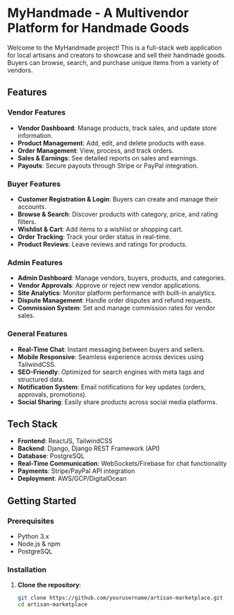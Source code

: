 # MyHandmade - A Multivendor Platform for Handmade Goods

Welcome to the MyHandmade project! This is a full-stack web application for local artisans and creators to showcase and sell their handmade goods. Buyers can browse, search, and purchase unique items from a variety of vendors. 

## Features

### Vendor Features
- **Vendor Dashboard**: Manage products, track sales, and update store information.
- **Product Management**: Add, edit, and delete products with ease.
- **Order Management**: View, process, and track orders.
- **Sales & Earnings**: See detailed reports on sales and earnings.
- **Payouts**: Secure payouts through Stripe or PayPal integration.

### Buyer Features
- **Customer Registration & Login**: Buyers can create and manage their accounts.
- **Browse & Search**: Discover products with category, price, and rating filters.
- **Wishlist & Cart**: Add items to a wishlist or shopping cart.
- **Order Tracking**: Track your order status in real-time.
- **Product Reviews**: Leave reviews and ratings for products.

### Admin Features
- **Admin Dashboard**: Manage vendors, buyers, products, and categories.
- **Vendor Approvals**: Approve or reject new vendor applications.
- **Site Analytics**: Monitor platform performance with built-in analytics.
- **Dispute Management**: Handle order disputes and refund requests.
- **Commission System**: Set and manage commission rates for vendor sales.

### General Features
- **Real-Time Chat**: Instant messaging between buyers and sellers.
- **Mobile Responsive**: Seamless experience across devices using TailwindCSS.
- **SEO-Friendly**: Optimized for search engines with meta tags and structured data.
- **Notification System**: Email notifications for key updates (orders, approvals, promotions).
- **Social Sharing**: Easily share products across social media platforms.
  
## Tech Stack

- **Frontend**: ReactJS, TailwindCSS
- **Backend**: Django, Django REST Framework (API)
- **Database**: PostgreSQL
- **Real-Time Communication**: WebSockets/Firebase for chat functionality
- **Payments**: Stripe/PayPal API integration
- **Deployment**: AWS/GCP/DigitalOcean

## Getting Started

### Prerequisites

- Python 3.x
- Node.js & npm
- PostgreSQL

### Installation

1. **Clone the repository**:
   ```bash
   git clone https://github.com/yourusername/artisan-marketplace.git
   cd artisan-marketplace

